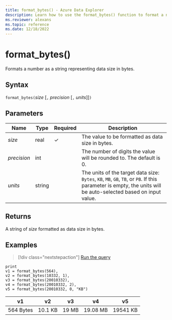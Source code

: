 ```yaml
---
title: format_bytes() - Azure Data Explorer
description: Learn how to use the format_bytes() function to format a number as a string representing the data size in bytes.
ms.reviewer: alexans
ms.topic: reference
ms.date: 12/18/2022
---
```

# format_bytes()

Formats a number as a string representing data size in bytes.

## Syntax

`format_bytes(`*size* [`,` *precision* [`,` *units*]]`)`

## Parameters

| Name | Type | Required | Description |
|--|--|--|--|
| *size* | real | &check; | The value to be formatted as data size in bytes.|
| *precision* | int | | The number of digits the value will be rounded to. The default is 0.|
| *units* | string | | The units of the target data size: `Bytes`, `KB`, `MB`, `GB`, `TB`, or `PB`. If this parameter is empty, the units will be auto-selected based on input value.|

## Returns

A string of *size* formatted as data size in bytes.

## Examples

> [!div class="nextstepaction"]
> <a href="https://dataexplorer.azure.com/clusters/help/databases/Samples?query=H4sIAAAAAAAAAysoyswrUeAqM1SwVUjLL8pNLIlPqixJLdYwNTPR1OEqM0IXNzQwNjbSUTAESRqjSxoZGIDlQZImuCR1FMDyprjlDXQUlLydlDQBI/ZQzZ0AAAA=" target="_blank">Run the query</a>

```kusto
print 
v1 = format_bytes(564),
v2 = format_bytes(10332, 1),
v3 = format_bytes(20010332),
v4 = format_bytes(20010332, 2),
v5 = format_bytes(20010332, 0, "KB")
```

|v1|v2|v3|v4|v5|
|---|---|---|---|---|
|564 Bytes|10.1 KB|19 MB|19.08 MB|19541 KB|
